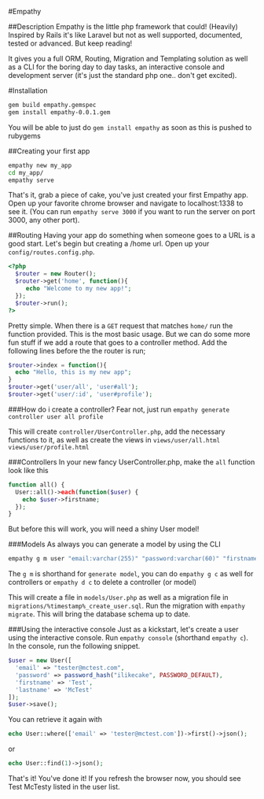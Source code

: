 #Empathy

##Description
Empathy is the little php framework that could! (Heavily) Inspired by Rails it's like Laravel but not as well supported, documented, tested or advanced. But keep reading!

It gives you a full ORM, Routing, Migration and Templating solution as well as a CLI for the boring day to day tasks, an interactive console and development server (it's just the standard php one.. don't get excited).

#Installation
```sh
gem build empathy.gemspec
gem install empathy-0.0.1.gem
```

You will be able to just do `gem install empathy` as soon as this is pushed to rubygems

##Creating your first app
```sh
empathy new my_app
cd my_app/
empathy serve
```
That's it, grab a piece of cake, you've just created your first Empathy app. Open up your favorite chrome browser and navigate to localhost:1338 to see it. (You can run `empathy serve 3000` if you want to run the server on port 3000, any other port).


##Routing
Having your app do something when someone goes to a URL is a good start. Let's begin but creating a /home url. Open up your `config/routes.config.php`. 

```php
<?php
  $router = new Router();
  $router->get('home', function(){
     echo "Welcome to my new app!";
  });
  $router->run();
?>
```

Pretty simple. When there is a `GET` request that matches `home/` run the function provided. This is the most basic usage. But we can do some more fun stuff if we add a route that goes to a controller method. Add the following lines before the the router is run;

```php
$router->index = function(){
  echo "Hello, this is my new app";
}
$router->get('user/all', 'user#all');
$router->get('user/:id', 'user#profile');
```

###How do i create a controller?
Fear not, just run `empathy generate controller user all profile`

This will create `controller/UserController.php`, add the necessary functions to it, as well as create the views in `views/user/all.html` `views/user/profile.html`

###Controllers
In your new fancy UserController.php, make the `all` function look like this

```php
function all() {
  User::all()->each(function($user) {
    echo $user->firstname;
  });
}
```

But before this will work, you will need a shiny User model!

###Models
As always you can generate a model by using the CLI 
```sh
empathy g m user "email:varchar(255)" "password:varchar(60)" "firstname:varhar(25)" "lastname:varchar(25)"
```

The `g m` is shorthand for `generate model`, you can do `empathy g c` as well for controllers or `empathy d c` to delete a controller (or model)

This will create a file in `models/User.php` as well as a migration file in `migrations/%timestamp%_create_user.sql`. Run the migration with `empathy migrate`. This will bring the database schema up to date.

###Using the interactive console
Just as a kickstart, let's create a user using the interactive console. Run `empathy console` (shorthand `empathy c`).
In the console, run the following snippet.

```php
$user = new User([
  'email' => "tester@mctest.com",
  'password' => password_hash("ilikecake", PASSWORD_DEFAULT),
  'firstname' => 'Test',
  'lastname' => 'McTest'
]);
$user->save();
```

You can retrieve it again with

```php
echo User::where(['email' => 'tester@mctest.com'])->first()->json();
```
or 
```php
echo User::find(1)->json();
```

That's it! You've done it! If you refresh the browser now, you should see Test McTesty listed in the user list.
